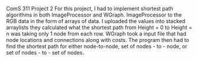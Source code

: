 ComS 311 Project 2
For this project, I had to implement shortest path algorithms in both ImageProcessor and WGraph. ImageProcessor to the RGB data in the form of arrays of data. I uploaded the values into stacked arraylists they calculated what the shortest path from Height = 0 to Height = n was taking only 1 node from each row.
WGraph took a input file that had node locations and connections along with costs. The program then had to find the shortest path for either node-to-node, set of nodes - to - node, or set of nodes - to - set of nodes. 
